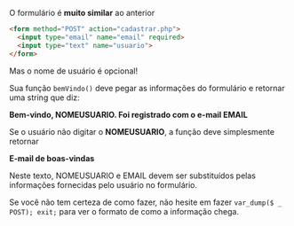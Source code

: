 O formulário é **muito similar** ao anterior

``` html
<form method="POST" action="cadastrar.php">
  <input type="email" name="email" required>
  <input type="text" name="usuario">
</form>
```

Mas o nome de usuário é opcional!

Sua função `bemVindo()` deve pegar as informações do formulário e retornar uma string que diz:

**Bem-vindo, NOMEUSUARIO. Foi registrado com o e-mail EMAIL**

Se o usuário não digitar o **NOMEUSUARIO**, a função deve simplesmente retornar

**E-mail de boas-vindas**

Neste texto, NOMEUSUARIO e EMAIL devem ser substituídos pelas informações fornecidas pelo usuário no formulário.

Se você não tem certeza de como fazer, não hesite em fazer `var_dump($ _ POST); exit;` para ver o formato de como a informação chega.